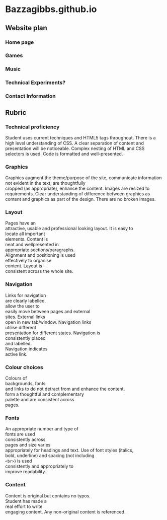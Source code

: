# Bazzagibbs.github.io
## Website plan
### Home page

### Games

### Music

### Technical Experiments?

### Contact Information

## Rubric
### Technical proficiency
Student uses current 
techniques and 
HTML5 tags 
throughout. There is a 
high level 
understanding of CSS.
A clear separation of 
content and 
presentation will be 
noticeable. Complex 
nesting of HTML and 
CSS selectors is used.
Code is formatted and 
well-presented.

### Graphics
Graphics augment the 
theme/purpose of the 
site, communicate 
information not 
evident in the text, 
are thoughtfully	
cropped (as 
appropriate), enhance 
the content. Images 
are resized to 
requirements. Clear 
understanding of 
difference between 
graphics as content 
and graphics as part 
of the design. There 
are no broken images. 

### Layout
Pages	have	an	
attractive,	usable	and	
professional	looking	
layout.	It	is	easy	to	
locate	all	important	
elements.	Content	is	
neat	and	wellpresented in	
appropriate	
sections/paragraphs.	
Alignment	and	
positioning	is	used	
effectively	to	organise	
content.		Layout	is	
consistent	across	the	
whole	site.

### Navigation
Links	for	navigation	
are	clearly	labelled,	
allow	the	user	to	
easily	move	between	
pages	and	external	
sites.	External	links	
open	in	new	
tab/window.	
Navigation		links	
utilise	different	
presentation	for	
different	states.	
Navigation	is	
consistently	placed	
and	labelled.	
Navigation	indicates	
active	link.

### Colour choices
Colours	of	
backgrounds,	fonts	
and	links	to	do	not	
detract	from	and	
enhance	the	content,	
form	a	thoughtful	and	
complementary	
palette	and	are	
consistent	across	
pages.

### Fonts
An	appropriate	
number	and	type	of	
fonts	are	used	
consistently	across	
pages	and	size	varies	
appropriately	for	
headings	and	text.	Use	
of	font	styles	(italics,	
bold,	underline)	and	
spacing	(not	including	
`<br>`)	is	used	
consistently	and	
appropriately	to	
improve	readability.	

### Content
Content	is	original	but	
contains	no	typos.	
Student	has	made	a	
real	effort	to	write	
engaging	content.	Any	
non-original	content	
is	referenced.